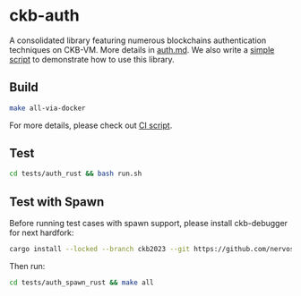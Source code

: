 # ckb-auth
A consolidated library featuring numerous blockchains authentication techniques
on CKB-VM. More details in [auth.md](./docs/auth.md). We also write a [simple
script](./examples/auth-demo/auth_demo.c) to demonstrate how to use this
library.

## Build

``` bash
make all-via-docker
```
For more details, please check out [CI script](./.github/workflows/rust.yml).

## Test

```bash
cd tests/auth_rust && bash run.sh
```

## Test with Spawn
Before running test cases with spawn support, please install ckb-debugger for next hardfork:
```bash
cargo install --locked --branch ckb2023 --git https://github.com/nervosnetwork/ckb-standalone-debugger ckb-debugger
```
Then run:

```bash
cd tests/auth_spawn_rust && make all
```
